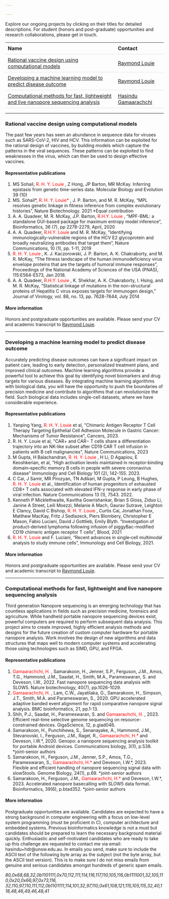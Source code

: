 ```yaml
---

---
```


Explore our ongoing projects by clicking on their titles for detailed descriptions. For student (honors and post-graduate) opportunities and research collaborations, please get in touch.

<nav>
<head>
    <style>
        table {
            width: 100%;
            border-collapse: collapse;
        }
        th, td {
            padding: 8px;
            text-align: left;
            border-bottom: 1px solid #ddd;
        }
        th {
            cursor: pointer;
        }
    </style>
</head>
<body>

<table id="projectsTable">
    <thead>
        <tr>
            <!-- Adding onclick attributes for sorting -->
            <th onclick="sortTable(0)">Name</th>
            <th onclick="sortTable(1)">Contact</th>
        </tr>
    </thead>
    <tbody>
        <tr>
            <td><a href="#rationalVaccine">Rational vaccine design using computational models</a></td>
            <td><a href="mailto:r.louie@unsw.edu.au">Raymond Louie</a></td>
        </tr>
        <tr>
            <td><a href="#machineLearning">Developing a machine learning model to predict disease outcome</a></td>
            <td><a href="mailto:r.louie@unsw.edu.au">Raymond Louie</a></td>
        </tr>
        <tr>
            <td><a href="#fastanalysis">Computational methods for fast, lightweight and live nanopore sequencing analysis</a></td>
            <td><a href="">Hasindu Gamaarachchi</a></td>
        </tr>      
    </tbody>
</table>
</nav>

<script>
function sortTable(column) {
    var table, rows, switching, i, x, y, shouldSwitch;
    table = document.getElementById("projectsTable");
    switching = true;
    /* Make a loop that will continue until
    no switching has been done: */
    while (switching) {
        // Start by saying: no switching is done:
        switching = false;
        rows = table.rows;
        /* Loop through all table rows (except the
        first, which contains table headers): */
        for (i = 1; i < (rows.length - 1); i++) {
            // Start by saying there should be no switching:
            shouldSwitch = false;
            /* Get the two elements you want to compare,
            one from current row and one from the next: */
            x = rows[i].getElementsByTagName("TD")[column];
            y = rows[i + 1].getElementsByTagName("TD")[column];
            // Check if the two rows should switch place:
            if (x.innerHTML.toLowerCase() > y.innerHTML.toLowerCase()) {
                // If so, mark as a switch and break the loop:
                shouldSwitch = true;
                break;
            }
        }
        if (shouldSwitch) {
            /* If a switch has been marked, make the switch
            and mark that a switch has been done: */
            rows[i].parentNode.insertBefore(rows[i + 1], rows[i]);
            switching = true;
        }
    }
}
</script>

</body>
</html>


<hr>

<section id="rationalVaccine">
<h3>Rational vaccine design using computational models</h3> 

<p style="font-size:14px;">The past few years has seen an abundance in sequence data for viruses such as SARS-CoV-2, HIV and HCV. This information can be exploited for the rational design of vaccines, by building models which capture the patterns in the viral sequences. These patterns can be exploited to find weaknesses in the virus, which can then be used to design effective vaccines. </p> 

<h4> Representative publications</h4>
<ol style="font-size:14px;">
<li> MS Sohail, <span style="color: red;"> R. H. Y. Louie </span>, Z Hong, JP Barton, MR McKay. Inferring epistasis from genetic time-series data. Molecular Biology and Evolution 39 (10) </li>
<li> MS. Sohail*, <span style="color: red;"> R. H. Y. Louie* </span>, J. P. Barton, and M. R. McKay, “MPL resolves genetic linkage in fitness inference from complex evolutionary histories”, Nature Biotechnology. 2021 *Equal contribution </li>
<li>  A. A. Quadeer, M. R. McKay, J.P. Barton, <span style="color: red;"> R.H.Y. Louie </span>, “MPF-BML: a standalone GUI-based package for maximum entropy model inference”, Bioinformatics, 36 (7), pp 2278-2279, April, 2020 </li>
<li> A. A. Quadeer, <span style="color: red;"> R.H.Y. Louie </span>and M. R. McKay, "Identifying immunologically-vulnerable regions of the HCV E2 glycoprotein and broadly neutralizing antibodies that target them”, Nature Communications, 10 (1), pp. 1-11, 2019 </li>
<li> <span style="color: red;"> R. H. Y. Louie </span>, K. J. Kaczorowski, J. P. Barton, A. K. Chakraborty, and M. R. McKay, “The fitness landscape of the human immunodeficiency virus envelope proteins that are the targets of humoral immune responses”, Proceedings of the National Academy of Sciences of the USA (PNAS), 115:E564-E573, Jan 2018.  </li>
<li> A. A. Quadeer, <span style="color: red;"> R.H.Y. Louie </span>, K. Shekhar, A. K. Chakraborty, I. Hsing, and M. R. McKay, “Statistical linkage of mutations in the non-structural proteins of Hepatitis C virus exposes targets for immunogen design,” Journal of Virology, vol. 88, no. 13, pp. 7628-7644, July 2014 </li>
</ol>


<h4> More information</h4>
<p style="font-size:14px;"> Honors and postgraduate opportunities are available. Please send your CV and academic transcript to <a href="mailto:r.louie@unsw.edu.au">Raymond Louie</a>.</p> 

</section>

<hr>

<section id="machineLearning">

<h3>Developing a machine learning model to predict disease outcome</h3> 

<p style="font-size:14px;"> Accurately predicting disease outcomes can have a significant impact on patient care, leading to early detection, personalized treatment plans, and improved clinical outcomes. Machine learning algorithms provide a powerful tool to achieve this goal by identifying novel biomarkers and drug targets for various diseases. By integrating machine learning algorithms with biological data, you will have the opportunity to push the boundaries of precision medicine and contribute to algorithms that can revolutionize the field. Such biological data includes single-cell datasets, where we have considerable experience.</p> 

<h4> Representative publications</h4>

<ol style="font-size:14px;">
<li> Yanping Yang, <span style="color: red;">R. H. Y. Louie</span> et al, "Chimeric Antigen Receptor T Cell Therapy Targeting Epithelial Cell Adhesion Molecule in Gastric Cancer: Mechanisms of Tumor Resistance", Cancers, 2023. </li>
<li>  R. H. Y. Louie et al, "CAR+ and CAR− T cells share a differentiation trajectory into an NK-like subset after CD19 CAR T cell infusion in patients with B cell malignancies", Nature Communications, 2023 </li>
<li> M Gupta, H Balachandran, <span style="color: red;">R. H. Y. Louie </span>, H Li, D Agapiou, E Keoshkerian, et al, “High activation levels maintained in receptor‐binding domain–specific memory B cells in people with severe coronavirus disease” Immunology and Cell Biology 101 (2), 142-155. 2023. </li>
<li>  C Cai, J Samir, MR Pirozyan, TN Adikari, M Gupta, P Leung, B Hughes, <span style="color: red;">R. H. Y. Louie </span> et al., Identification of human progenitors of exhausted CD8+ T cells associated with elevated IFN-γ response in early phase of viral infection. Nature Communications 13 (1), 7543. 2022. </li>
<li>  Kenneth P Micklethwaite, Kavitha Gowrishankar, Brian S Gloss, Ziduo Li, Janine A Street, Leili Moezzi, Melanie A Mach, Gaurav Sutrave, Leighton E Clancy, David C Bishop, <span style="color: red;">R. H. Y. Louie </span>, Curtis Cai, Jonathan Foox, Matthew MacKay, Fritz J Sedlazeck, Piers Blombery, Christopher E Mason, Fabio Luciani, David J Gottlieb, Emily Blyth. “Investigation of product-derived lymphoma following infusion of piggyBac-modified CD19 chimeric antigen receptor T cells”, Blood, 2021 </li>
<li>  <span style="color: red;">R. H. Y. Louie </span>and F. Luciani, “Recent advances in single‐cell multimodal analysis to study immune cells”, Immunology and Cell Biology, 2021. </li>
</ol>

<h4> More information</h4>
<p style="font-size:14px;"> Honors and postgraduate opportunities are available. Please send your CV and academic transcript to  <a href="mailto:r.louie@unsw.edu.au">Raymond Louie</a>.</p> 

</section>


<hr>

<section id="fastanalysis">
<h3>Computational methods for fast, lightweight and live nanopore sequencing analysis</h3> 

<p style="font-size:14px;">Third generation Nanopore sequencing is an emerging technology that has countless applications in fields such as precision medicine, forensics and agriculture. While handheld portable nanopore sequencing devices exist, powerful computers are required to perform subsequent data analysis.  This project aims to create improved, highly efficient analysis methods and designs for the future creation of custom computer hardware for portable nanopore analysis. Work involves the design of new algorithms and data structures that maps well to modern computer systems and accelerating those using technologies such as SIMD, GPU, and FPGA.  </p> 

<h4> Representative publications</h4>
<ol style="font-size:14px;">
<li> <span style="color: red;"> Gamaarachchi, H. </span>, Samarakoon, H., Jenner, S.P., Ferguson, J.M., Amos, T.G., Hammond, J.M., Saadat, H., Smith, M.A., Parameswaran, S. and Deveson, I.W., 2022. Fast nanopore sequencing data analysis with SLOW5. Nature biotechnology, 40(7), pp.1026-1029. </li>
<li> <span style="color: red;"> Gamaarachchi, H. </span> , Lam, C.W., Jayatilaka, G., Samarakoon, H., Simpson, J.T., Smith, M.A. and Parameswaran, S., 2020. GPU accelerated adaptive banded event alignment for rapid comparative nanopore signal analysis. BMC bioinformatics, 21, pp.1-13. </li>
<li>  Shih, P.J., Saadat, H., Parameswaran, S. and <span style="color: red;"> Gamaarachchi, H. </span>, 2023. Efficient real-time selective genome sequencing on resource-constrained devices. GigaScience, 12, p.giad046. </li>
<li> Samarakoon, H., Punchihewa, S., Senanayake, A., Hammond, J.M., Stevanovski, I., Ferguson, J.M., Ragel, R., <span style="color: red;"> Gamaarachchi, H.* </span> and Deveson, I.W.*, 2020. Genopo: a nanopore sequencing analysis toolkit for portable Android devices. Communications biology, 3(1), p.538. *joint-senior authors</li>
<li> Samarakoon, H., Ferguson, J.M., Jenner, S.P., Amos, T.G., Parameswaran, S., <span style="color: red;"> Gamaarachchi, H.* </span> and Deveson, I.W.*, 2023. Flexible and efficient handling of nanopore sequencing signal data with slow5tools. Genome Biology, 24(1), p.69.  *joint-senior authors</li>
<li> Samarakoon, H., Ferguson, J.M., <span style="color: red;"> Gamaarachchi, H.* </span> and Deveson, I.W.*, 2023. Accelerated nanopore basecalling with SLOW5 data format. Bioinformatics, 39(6), p.btad352. *joint-senior authors </li>
</ol>


<h4> More information</h4>
<p style="font-size:14px;"> Postgraduate opportunities are available. Candidates are expected to have a strong background in computer engineering with a focus on low-level system programming (must be proficient in C), computer architecture and embedded systems. Previous bioinformatics knowledge is not a must but candidates should be prepared to learn the necessary background material quickly. Enthusiastic and self-motivated candidates who are ready to take up this challenge are requested to contact me via email: hasindu+hdr@unsw.edu.au. In emails you send, make sure to include the ASCII text of the following byte array as the subject (not the byte array, but the ASCII text version). This is to make sure I do not miss emails from genuine and serious candidates amongst hundreds of generic spam emails.
</p>
<i>80,0x68,68,32,0b1101111,0x70,112,111,114,116,117,110,105,116,0b1111001,32,105,110,0x20,0x66,97,0x73,116,
32,110,97,110,111,112,0b1101111,114,101,32,97,110,0x61,108,121,115,105,115,32,40,118,48,46,49,46,48,41</i>

</section>



